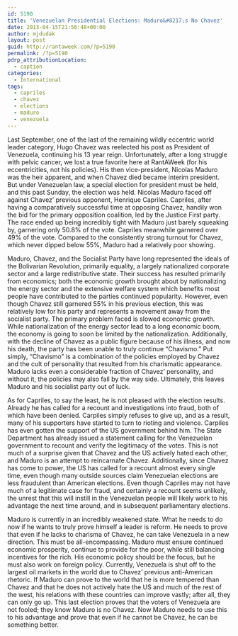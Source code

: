 ```yaml
---
id: 5190
title: 'Venezuelan Presidential Elections: Maduro&#8217;s No Chavez'
date: 2013-04-15T21:56:48+00:00
author: mjdudak
layout: post
guid: http://rantaweek.com/?p=5190
permalink: /?p=5190
pdrp_attributionLocation:
  - caption
categories:
  - International
tags:
  - capriles
  - chavez
  - elections
  - maduro
  - venezuela
---
```

Last September, one of the last of the remaining wildly eccentric world leader category, Hugo Chavez was reelected his post as President of Venezuela, continuing his 13 year reign. Unfortunately, after a long struggle with pelvic cancer, we lost a true favorite here at RantAWeek (for his eccentricities, not his policies). His then vice-president, Nicolas Maduro was the heir apparent, and when Chavez died became interim president. But under Venezuelan law, a special election for president must be held, and this past Sunday, the election was held. Nicolas Maduro faced off against Chavez&#8217; previous opponent, Henrique Capriles. Capriles, after having a comparatively successful time at opposing Chavez, handily won the bid for the primary opposition coalition, led by the Justice First party. The race ended up being incredibly tight with Maduro just barely squeaking by, garnering only 50.8% of the vote. Capriles meanwhile garnered over 49% of the vote. Compared to the consistently strong turnout for Chavez, which never dipped below 55%, Maduro had a relatively poor showing.

Maduro, Chavez, and the Socialist Party have long represented the ideals of the Bolivarian Revolution, primarily equality, a largely nationalized corporate sector and a large redistributive state. Their success has resulted primarily from economics; both the economic growth brought about by nationalizing the energy sector and the extensive welfare system which benefits most people have contributed to the parties continued popularity. However, even though Chavez still garnered 55% in his previous election, this was relatively low for his party and represents a movement away from the socialist party. The primary problem faced is slowed economic growth. While nationalization of the energy sector lead to a long economic boom, the economy is going to soon be limited by the nationalization. Additionally, with the decline of Chavez as a public figure because of his illness, and now his death, the party has been unable to truly continue &#8220;Chavismo.&#8221; Put simply, &#8220;Chavismo&#8221; is a combination of the policies employed by Chavez and the cult of personality that resulted from his charismatic appearance. Maduro lacks even a considerable fraction of Chavez&#8217; personality, and without it, the policies may also fall by the way side. Ultimately, this leaves Maduro and his socialist party out of luck.

As for Capriles, to say the least, he is not pleased with the election results. Already he has called for a recount and investigations into fraud, both of which have been denied. Carpiles simply refuses to give up, and as a result, many of his supporters have started to turn to rioting and violence. Carpiles has even gotten the support of the US government behind him. The State Department has already issued a statement calling for the Venezuelan government to recount and verify the legitimacy of the votes. This is not much of a surprise given that Chavez and the US actively hated each other, and Maduro is an attempt to reincarnate Chavez. Additionally, since Chavez has come to power, the US has called for a recount almost every single time, even though many outside sources claim Venezuelan elections are less fraudulent than American elections. Even though Capriles may not have much of a legitimate case for fraud, and certainly a recount seems unlikely, the unrest that this will instill in the Venezuelan people will likely work to his advantage the next time around, and in subsequent parliamentary elections.

Maduro is currently in an incredibly weakened state. What he needs to do now if he wants to truly prove himself a leader is reform. He needs to prove that even if he lacks to charisma of Chavez, he can take Venezuela in a new direction. This must be all-encompassing. Maduro must ensure continued economic prosperity, continue to provide for the poor, while still balancing incentives for the rich. His economic policy should be the focus, but he must also work on foreign policy. Currently, Venezuela is shut off to the largest oil markets in the world due to Chavez&#8217; previous anti-American rhetoric. If Maduro can prove to the world that he is more tempered than Chavez and that he does not actively hate the US and much of the rest of the west, his relations with these countries can improve vastly; after all, they can only go up. This last election proves that the voters of Venezuela are not fooled; they know Maduro is no Chavez. Now Maduro needs to use this to his advantage and prove that even if he cannot be Chavez, he can be something better.